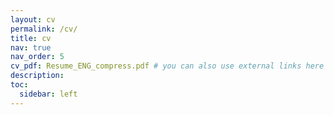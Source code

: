 ```yaml
---
layout: cv
permalink: /cv/
title: cv
nav: true
nav_order: 5
cv_pdf: Resume_ENG_compress.pdf # you can also use external links here
description:
toc:
  sidebar: left
---
```

